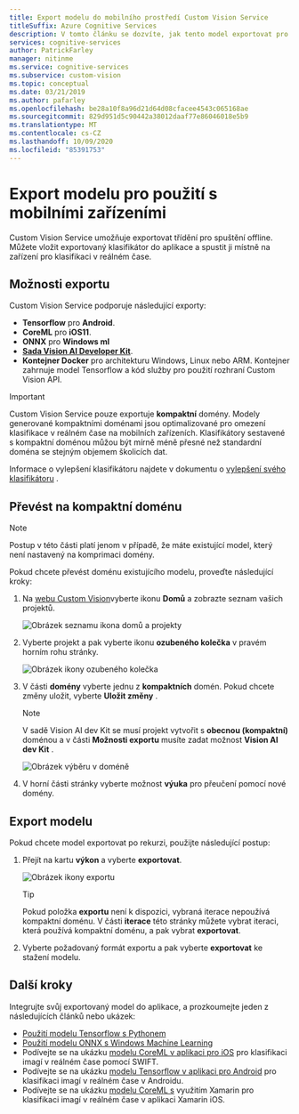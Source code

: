 ```yaml
---
title: Export modelu do mobilního prostředí Custom Vision Service
titleSuffix: Azure Cognitive Services
description: V tomto článku se dozvíte, jak tento model exportovat pro použití při vytváření mobilních aplikací nebo v místním prostředí pro klasifikaci v reálném čase.
services: cognitive-services
author: PatrickFarley
manager: nitinme
ms.service: cognitive-services
ms.subservice: custom-vision
ms.topic: conceptual
ms.date: 03/21/2019
ms.author: pafarley
ms.openlocfilehash: be28a10f8a96d21d64d08cfacee4543c065168ae
ms.sourcegitcommit: 829d951d5c90442a38012daaf77e86046018e5b9
ms.translationtype: MT
ms.contentlocale: cs-CZ
ms.lasthandoff: 10/09/2020
ms.locfileid: "85391753"
---
```

# <a name="export-your-model-for-use-with-mobile-devices"></a>Export modelu pro použití s mobilními zařízeními

Custom Vision Service umožňuje exportovat třídění pro spuštění offline. Můžete vložit exportovaný klasifikátor do aplikace a spustit ji místně na zařízení pro klasifikaci v reálném čase.

## <a name="export-options"></a>Možnosti exportu

Custom Vision Service podporuje následující exporty:

* __Tensorflow__ pro __Android__.
* __CoreML__ pro __iOS11__.
* __ONNX__ pro __Windows ml__
* __[Sada Vision AI Developer Kit](https://azure.github.io/Vision-AI-DevKit-Pages/)__.
* __Kontejner Docker__ pro architekturu Windows, Linux nebo ARM. Kontejner zahrnuje model Tensorflow a kód služby pro použití rozhraní Custom Vision API.

> [!IMPORTANT]
> Custom Vision Service pouze exportuje __kompaktní__ domény. Modely generované kompaktními doménami jsou optimalizované pro omezení klasifikace v reálném čase na mobilních zařízeních. Klasifikátory sestavené s kompaktní doménou můžou být mírně méně přesné než standardní doména se stejným objemem školicích dat.
>
> Informace o vylepšení klasifikátoru najdete v dokumentu o [vylepšení svého klasifikátoru](getting-started-improving-your-classifier.md) .

## <a name="convert-to-a-compact-domain"></a>Převést na kompaktní doménu

> [!NOTE]
> Postup v této části platí jenom v případě, že máte existující model, který není nastavený na komprimaci domény.

Pokud chcete převést doménu existujícího modelu, proveďte následující kroky:

1. Na [webu Custom Vision](https://customvision.ai)vyberte ikonu __Domů__ a zobrazte seznam vašich projektů.

    ![Obrázek seznamu ikona domů a projekty](./media/export-your-model/projects-list.png)

1. Vyberte projekt a pak vyberte ikonu __ozubeného kolečka__ v pravém horním rohu stránky.

    ![Obrázek ikony ozubeného kolečka](./media/export-your-model/gear-icon.png)

1. V části __domény__ vyberte jednu z __kompaktních__ domén. Pokud chcete změny uložit, vyberte __Uložit změny__ . 

    > [!NOTE]
    > V sadě Vision AI dev Kit se musí projekt vytvořit s __obecnou (kompaktní)__ doménou a v části **Možnosti exportu** musíte zadat možnost **Vision AI dev Kit** .

    ![Obrázek výběru v doméně](./media/export-your-model/domains.png)

1. V horní části stránky vyberte možnost __výuka__ pro přeučení pomocí nové domény.

## <a name="export-your-model"></a>Export modelu

Pokud chcete model exportovat po rekurzi, použijte následující postup:

1. Přejít na kartu **výkon** a vyberte __exportovat__. 

    ![Obrázek ikony exportu](./media/export-your-model/export.png)

    > [!TIP]
    > Pokud položka __exportu__ není k dispozici, vybraná iterace nepoužívá kompaktní doménu. V části __iterace__ této stránky můžete vybrat iteraci, která používá kompaktní doménu, a pak vybrat __exportovat__.

1. Vyberte požadovaný formát exportu a pak vyberte __exportovat__ ke stažení modelu.

## <a name="next-steps"></a>Další kroky

Integrujte svůj exportovaný model do aplikace, a prozkoumejte jeden z následujících článků nebo ukázek:

* [Použití modelu Tensorflow s Pythonem](export-model-python.md)
* [Použití modelu ONNX s Windows Machine Learning](custom-vision-onnx-windows-ml.md)
* Podívejte se na ukázku [modelu CoreML v aplikaci pro iOS](https://go.microsoft.com/fwlink/?linkid=857726) pro klasifikaci imagí v reálném čase pomocí SWIFT.
* Podívejte se na ukázku [modelu Tensorflow v aplikaci pro Android](https://github.com/Azure-Samples/cognitive-services-android-customvision-sample) pro klasifikaci imagí v reálném čase v Androidu.
* Podívejte se na ukázku [modelu CoreML s](https://github.com/xamarin/ios-samples/tree/master/ios11/CoreMLAzureModel) využitím Xamarin pro klasifikaci imagí v reálném čase v aplikaci Xamarin iOS.
